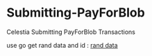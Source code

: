 # Submitting-PayForBlob

Celestia Submitting PayForBlob Transactions

use go get rand data and id : [rand data](https://go.dev/play/p/7ltvaj8lhRl)
